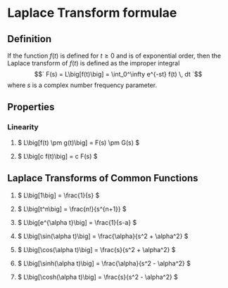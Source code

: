 # Laplace Transform formulae

## Definition
If the function $f(t)$ is defined for $t \geq 0$ and is of exponential order, then the Laplace transform of $f(t)$ is defined as the improper integral
$$`
F(s) = L\big[f(t)\big] = \int_0^\infty e^{-st} f(t) \, dt
`$$
where $s$ is a complex number frequency parameter.

## Properties
### Linearity
1. $ L\big[f(t) \pm g(t)\big] = F(s) \pm G(s) $

1. $ L\big[c f(t)\big] = c F(s) $

## Laplace Transforms of Common Functions
1. $ L\big[1\big] = \frac{1}{s} $

1. $ L\big[t^n\big] = \frac{n!}{s^{n+1}} $

1. $ L\big[e^{\alpha t}\big] = \frac{1}{s-a} $

1. $ L\big[\sin(\alpha t)\big] = \frac{\alpha}{s^2 + \alpha^2} $

1. $ L\big[\cos(\alpha t)\big] = \frac{s}{s^2 + \alpha^2} $

1. $ L\big[\sinh(\alpha t)\big] = \frac{\alpha}{s^2 - \alpha^2} $

1. $ L\big[\cosh(\alpha t)\big] = \frac{s}{s^2 - \alpha^2} $
